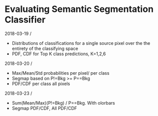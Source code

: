 # Evaluating Semantic Segmentation Classifier

2018-03-19 /
- Distributions of classifications for a single source pixel over the 
the entirety of the classifying space
- PDF, CDF for Top K class predictions, K=1,2,6

2018-03-20 /
- Max/Mean/Std probabilities per pixel/ per class
- Segmap based on P!=Bkg >= P==Bkg
- PDF/CDF per class all pixels

2018-03-23 /
- Sum(Mean/Max)(P!=Bkg) / P==Bkg. With olorbars
- Segmap PDF/CDF, All PDF/CDF




